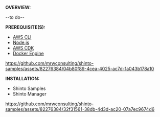 **OVERVIEW:**

--to do--

**PREREQUISITE(S):**

- [AWS CLI](https://docs.aws.amazon.com/cli/latest/userguide/getting-started-install.html)
- [Node.js](https://docs.aws.amazon.com/cdk/v2/guide/getting_started.html)
- [AWS CDK](https://docs.aws.amazon.com/cdk/v2/guide/getting_started.html)
- [Docker Engine](https://docs.docker.com/engine/install/) 

https://github.com/mrwconsulting/shinto-samples/assets/82276384/04b80f89-4cea-4025-ac7d-1a043b178a10

**INSTALLATION:**

- Shinto Samples
- Shinto Manager

https://github.com/mrwconsulting/shinto-samples/assets/82276384/32f31561-38db-4d3d-ac20-07a7ec9674d6
